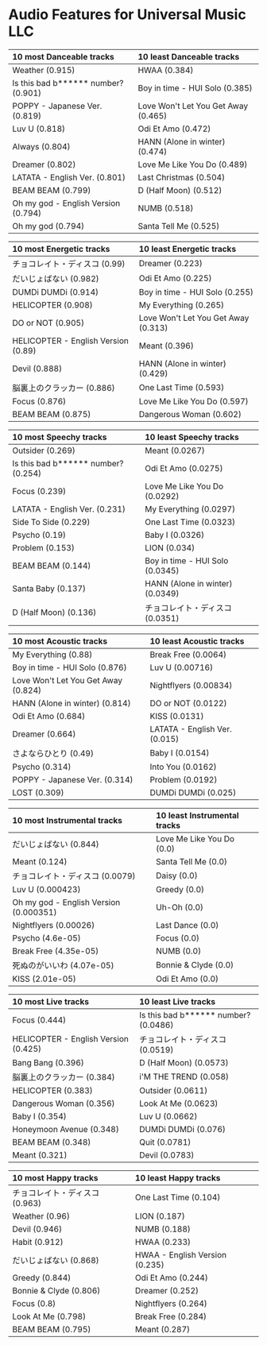 # Audio Features for Universal Music LLC
| 10 most Danceable tracks | 10 least Danceable tracks |
|:---|:---|
| Weather (0.915) | HWAA (0.384) |
| Is this bad b****** number? (0.901) | Boy in time - HUI Solo (0.385) |
| POPPY - Japanese Ver. (0.819) | Love Won't Let You Get Away (0.465) |
| Luv U (0.818) | Odi Et Amo (0.472) |
| Always (0.804) | HANN (Alone in winter) (0.474) |
| Dreamer (0.802) | Love Me Like You Do (0.489) |
| LATATA - English Ver. (0.801) | Last Christmas (0.504) |
| BEAM BEAM (0.799) | D (Half Moon) (0.512) |
| Oh my god - English Version (0.794) | NUMB (0.518) |
| Oh my god (0.794) | Santa Tell Me (0.525) |

| 10 most Energetic tracks | 10 least Energetic tracks |
|:---|:---|
| チョコレイト・ディスコ (0.99) | Dreamer (0.223) |
| だいじょばない (0.982) | Odi Et Amo (0.225) |
| DUMDi DUMDi (0.914) | Boy in time - HUI Solo (0.255) |
| HELICOPTER (0.908) | My Everything (0.265) |
| DO or NOT (0.905) | Love Won't Let You Get Away (0.313) |
| HELICOPTER - English Version (0.89) | Meant (0.396) |
| Devil (0.888) | HANN (Alone in winter) (0.429) |
| 脳裏上のクラッカー (0.886) | One Last Time (0.593) |
| Focus (0.876) | Love Me Like You Do (0.597) |
| BEAM BEAM (0.875) | Dangerous Woman (0.602) |

| 10 most Speechy tracks | 10 least Speechy tracks |
|:---|:---|
| Outsider (0.269) | Meant (0.0267) |
| Is this bad b****** number? (0.254) | Odi Et Amo (0.0275) |
| Focus (0.239) | Love Me Like You Do (0.0292) |
| LATATA - English Ver. (0.231) | My Everything (0.0297) |
| Side To Side (0.229) | One Last Time (0.0323) |
| Psycho (0.19) | Baby I (0.0326) |
| Problem (0.153) | LION (0.034) |
| BEAM BEAM (0.144) | Boy in time - HUI Solo (0.0345) |
| Santa Baby (0.137) | HANN (Alone in winter) (0.0349) |
| D (Half Moon) (0.136) | チョコレイト・ディスコ (0.0351) |

| 10 most Acoustic tracks | 10 least Acoustic tracks |
|:---|:---|
| My Everything (0.88) | Break Free (0.0064) |
| Boy in time - HUI Solo (0.876) | Luv U (0.00716) |
| Love Won't Let You Get Away (0.824) | Nightflyers (0.00834) |
| HANN (Alone in winter) (0.814) | DO or NOT (0.0122) |
| Odi Et Amo (0.684) | KISS (0.0131) |
| Dreamer (0.664) | LATATA - English Ver. (0.015) |
| さよならひとり (0.49) | Baby I (0.0154) |
| Psycho (0.314) | Into You (0.0162) |
| POPPY - Japanese Ver. (0.314) | Problem (0.0192) |
| LOST (0.309) | DUMDi DUMDi (0.025) |

| 10 most Instrumental tracks | 10 least Instrumental tracks |
|:---|:---|
| だいじょばない (0.844) | Love Me Like You Do (0.0) |
| Meant (0.124) | Santa Tell Me (0.0) |
| チョコレイト・ディスコ (0.0079) | Daisy (0.0) |
| Luv U (0.000423) | Greedy (0.0) |
| Oh my god - English Version (0.000351) | Uh-Oh (0.0) |
| Nightflyers (0.00026) | Last Dance (0.0) |
| Psycho (4.6e-05) | Focus (0.0) |
| Break Free (4.35e-05) | NUMB (0.0) |
| 死ぬのがいいわ (4.07e-05) | Bonnie & Clyde (0.0) |
| KISS (2.01e-05) | Odi Et Amo (0.0) |

| 10 most Live tracks | 10 least Live tracks |
|:---|:---|
| Focus (0.444) | Is this bad b****** number? (0.0486) |
| HELICOPTER - English Version (0.425) | チョコレイト・ディスコ (0.0519) |
| Bang Bang (0.396) | D (Half Moon) (0.0573) |
| 脳裏上のクラッカー (0.384) | i'M THE TREND (0.058) |
| HELICOPTER (0.383) | Outsider (0.0611) |
| Dangerous Woman (0.356) | Look At Me (0.0623) |
| Baby I (0.354) | Luv U (0.0662) |
| Honeymoon Avenue (0.348) | DUMDi DUMDi (0.076) |
| BEAM BEAM (0.348) | Quit (0.0781) |
| Meant (0.321) | Devil (0.0783) |

| 10 most Happy tracks | 10 least Happy tracks |
|:---|:---|
| チョコレイト・ディスコ (0.963) | One Last Time (0.104) |
| Weather (0.96) | LION (0.187) |
| Devil (0.946) | NUMB (0.188) |
| Habit (0.912) | HWAA (0.233) |
| だいじょばない (0.868) | HWAA - English Version (0.235) |
| Greedy (0.844) | Odi Et Amo (0.244) |
| Bonnie & Clyde (0.806) | Dreamer (0.252) |
| Focus (0.8) | Nightflyers (0.264) |
| Look At Me (0.798) | Break Free (0.284) |
| BEAM BEAM (0.795) | Meant (0.287) |
